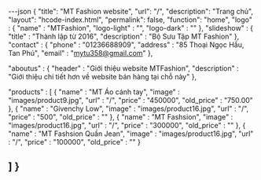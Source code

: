 ---json
{
  "title": "MT Fashion website",
  "url": "/",
  "description": "Trang chủ",
  "layout": "hcode-index.html",
  "permalink": false,
  "function": "home",
  "logo" :
  {
    "name" : "MTFashion",
    "logo-light" : "",
    "logo-dark" : ""
  },
  "slideshow" :
  {
    "title" : "Thành lập từ 2016",
    "description" : "Bộ Sưu Tập MT Fashion"
  },
  "contact" : {
    "phone" : "01236688909",
    "address" : "85 Thoại Ngọc Hầu, Tan Phú",
    "email" : "mytu358@gmail.com"
  },

  "aboutus" : {
    "header" : "Giới thiệu website MTFashion",
    "description" : "Giới thiệu chi tiết hơn về website bán hàng tại chỗ này"
  },


  "products" : [
    {
       "name" : "MT Áo cánh tay",
       "image" : "images/product9.jpg",
       "url" : "/",
       "price" : "450000",
       "old_price" : "750.00"
    },
    {
       "name" : "Givenchy Low",
       "image" : "images/product16.jpg",
       "url" : "/",
       "price" : "500",
       "old_price" : ""
    },
    {
       "name" : "MT Fashsion",
       "image" : "images/product16.jpg",
       "url" : "/",
       "price" : "300000",
       "old_price" : ""
    },
    {
       "name" : "MT Fashsion Quần Jean",
       "image" : "images/product16.jpg",
       "url" : "/",
       "price" : "100000",
       "old_price" : ""
    }

  ]
}
---
